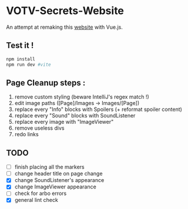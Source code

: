 # VOTV-Secrets-Website

An attempt at remaking this [website](https://squarezeb.github.io/VOTV-Secrets-Website) with Vue.js.

## Test it !

```bash
npm install
npm run dev #vite
```

## Page Cleanup steps :
1. remove custom styling (beware IntelliJ's regex match !)
2. edit image paths ([Page]/Images -> Images/[Page])
3. replace every "Info" blocks with Spoilers (+ reformat spoiler content)
4. replace every "Sound" blocks with SoundListener
5. replace every image with "ImageViewer"
6. remove useless divs
7. redo links

## TODO
- [ ] finish placing all the markers
- [ ] change header title on page change
- [x] change SoundListener's appearance
- [x] change ImageViewer appearance
- [ ] check for arbo errors
- [x] general lint check